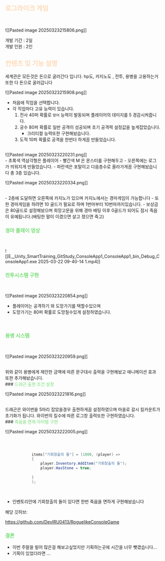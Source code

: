 ## <font color="#ffdab9">로그라이크 게임</font>
<br>

![[Pasted image 20250323215806.png]]
<br>

개발 기간 : 2일
<br>
개발 인원 : 2인


## <font color="#ffdab9">컨텐츠 및 기능 설명</font>

세계관은 모든것은 돈으로 굴러간다 입니다. 
hp도, 카지노도 , 전투, 용병을 고용하는거 또한 다 돈으로 굴러갑니다

![[Pasted image 20250323215908.png]]

- 처음에 직업을 선택합니다.
- 각 직업마다 고유 능력이 있습니다.
   1. 전사 40퍼 확률로 `방어` 능력이 발동되며 플레이어의 데미지를 5 경감시켜줍니다.
   2. 궁수 80퍼 확률로 일반 공격이 성공되며 초기 공격력 설정값을 높게잡았습니다.
      - 크리티컬 능력또한 구현해놨습니다.
   3. 도적 10퍼 확률로 공격을 한번더 하게끔 만들었습니다.
<br>
![[Pasted image 20250323220231.png]]
<br>
- 초록색 역삼각형은 플레이어 
- 빨간색 M 은 몬스터를 구현해두고 
- 오른쪽에는 로그가 띄워지게 만들었습니다.
- 파란색은 포탈이고 다음층수로 올라가게끔 구현해놨습니다 총 3층 있습니다.

<br>

![[Pasted image 20250323220334.png]]

<br>
- 2층에 도달하면 오른쪽에 카지노가 있으며 카지노에서는 경마게임이 가능합니다
- 또한 경마게임을 하려면 10 골드가 필요로 하며 1번마부터 10번마까지있습니다.
- 보상금은 80골드로 설정해놨으며 희망고문을 위해 경마 배팅 이후 0골드가 되어도 잠시 죽음이 유예됩니다.(배팅한 말이 이겼으면 살고 졌으면 죽고)

<br>

### <font color="#77dd77">경마 플레이 영상</font>
<br>


![[E__Unity_SmartTraining_GitStudy_ConsoleApp1_ConsoleApp1_bin_Debug_ConsoleApp1.exe 2025-03-22 09-40-14 1.mp4]]


### <font color="#77dd77">전투시스템 구현 </font>

<br>


![[Pasted image 20250323220854.png]]

- 플레이어는 공격하기 와 도망가기를 택할수있으며
- 도망가기는 80퍼 확률로 도망칠수있게 설정하였습니다.

<br>

### <font color="#77dd77">용병 시스템</font>
<br>

![[Pasted image 20250323220959.png]]


<br>
위와 같이 용병에게 제안한 금액에 따른 문구대사 출력을 구현해놨고 애니메이션 
효과 또한 추가해놨습니다.
<br>
### <font color="#77dd77">드래곤 출현 조건 설정 </font>
<br>

![[Pasted image 20250323221816.png]]


<br>
드래곤은 와이번을 5마리 잡았을경우 출현하게끔 설정하였으며
마을로 갈시 킬카운트가 초기화가 됩니다.
와이번의 킬수에 따른 로그창 출력또한 구현하였습니다.

<br>
### <font color="#77dd77">죽음을 면제 아이템 구현 </font>

<br>

![[Pasted image 20250323222005.png]]


<br>


```cs

            items["기회창출의 돌"] = (1000, (player) =>
            {
                player.Inventory.AddItem("기회창출의 돌");
                player.HasStone = true;
                
            }
            );
```
<br>

- 인벤토리안에 기회창출의 돌이 있다면 한번 죽음을 면하게 구현해놨습니다



해당 깃허브:

https://github.com/DevIRU0413/RoguelikeConsoleGame

### <font color="#77dd77">결론</font>

- 이번 주말을 빌어 많은걸 해보고싶었지만 기획하는곳에 시간을 너무 뺏겼습니다...
- 기획이 있었더라면 ...


<br>
